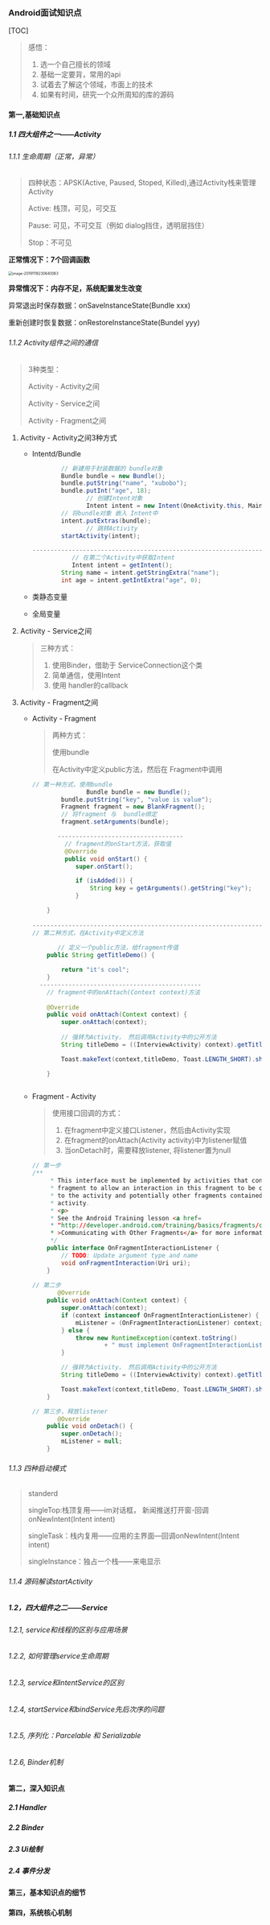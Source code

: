 ### Android面试知识点

[TOC]

> 感悟：
>
> 1. 选一个自己擅长的领域
> 2. 基础一定要背，常用的api
> 3. 试着去了解这个领域，市面上的技术
> 4. 如果有时间，研究一个众所周知的库的源码

#### 第一,基础知识点

##### 1.1 四大组件之一——Activity

###### 1.1.1 生命周期（正常，异常）

> 四种状态：APSK(Active, Paused, Stoped, Killed),通过Activity栈来管理Activity
>
> Active: 栈顶，可见，可交互
>
> Pause: 可见，不可交互（例如 dialog挡住，透明层挡住）
>
> Stop：不可见

**正常情况下：7个回调函数**

<img src="/Users/burt/Documents/Android面试知识点/image-20191116230640063.png" alt="image-20191116230640063" style="zoom:50%;" />

**异常情况下：内存不足，系统配置发生改变**

异常退出时保存数据：onSaveInstanceState(Bundle xxx)

重新创建时恢复数据：onRestoreInstanceState(Bundel yyy)



###### 1.1.2 Activity组件之间的通信

> 3种类型：
>
> Activity - Activity之间
>
> Activity - Service之间
>
> Activity - Fragment之间

1. Activity - Activity之间3种方式

   - Intentd/Bundle

     ```java
             // 新建用于封装数据的 bundle对象
             Bundle bundle = new Bundle();
             bundle.putString("name", "xubobo");
             bundle.putInt("age", 18);
     				// 创建Intent对象
     				Intent intent = new Intent(OneActivity.this, MainActivity.class);
             // 将bundle对象 嵌入 Intent中
             intent.putExtras(bundle);
     				// 跳转Activity
             startActivity(intent);
     
     -------------------------------------------------------------------
       			// 在第二个Activity中获取Intent
       			Intent intent = getIntent();
             String name = intent.getStringExtra("name");
             int age = intent.getIntExtra("age", 0);
     ```

     

   - 类静态变量

   - 全局变量

2. Activity - Service之间

   > 三种方式：
   >
   > 1. 使用Binder，借助于 ServiceConnection这个类
   > 2. 简单通信，使用Intent
   > 3. 使用 handler的callback

3. Activity - Fragment之间

   - Activity - Fragment

     > 两种方式：
     >
     > 使用bundle
     >
     > 在Activity中定义public方法，然后在 Fragment中调用

     ```java
     // 第一种方式，使用bundle
     				Bundle bundle = new Bundle();
             bundle.putString("key", "value is value");
             Fragment fragment = new BlankFragment();
             // 将fragment 与  bundle绑定
             fragment.setArguments(bundle);
     
            -----------------------------------
              // fragment的onStart方法，获取值
              @Override
              public void onStart() {
                 super.onStart();
     
                 if (isAdded()) {
                     String key = getArguments().getString("key");
                 }
     
         }
     	
     -----------------------------------------------------------------------------------
     // 第二种方式，在Activity中定义方法
       
     		// 定义一个public方法，给fragment传值
         public String getTitleDemo() {
     
             return "it's cool";
         }
       ---------------------------------------------
         // fragment中的onAttach(Context context)方法
         
         @Override
         public void onAttach(Context context) {
             super.onAttach(context);
           
             // 强转为Activity， 然后调用Activity中的公开方法
             String titleDemo = ((InterviewActivity) context).getTitleDemo();
     
             Toast.makeText(context,titleDemo, Toast.LENGTH_SHORT).show();
     
         }
       
     ```

     

   - Fragment - Activity

     > 使用接口回调的方式：
     >
     > 1. 在fragment中定义接口Listener，然后由Activity实现
     > 2. 在fragment的onAttach(Activity activity)中为listener赋值
     > 3. 当onDetach时，需要释放listener, 将listener置为null

     ```java
     // 第一步
     /**
          * This interface must be implemented by activities that contain this
          * fragment to allow an interaction in this fragment to be communicated
          * to the activity and potentially other fragments contained in that
          * activity.
          * <p>
          * See the Android Training lesson <a href=
          * "http://developer.android.com/training/basics/fragments/communicating.html"
          * >Communicating with Other Fragments</a> for more information.
          */
         public interface OnFragmentInteractionListener {
             // TODO: Update argument type and name
             void onFragmentInteraction(Uri uri);
         }
     	
     // 第二步
     		@Override
         public void onAttach(Context context) {
             super.onAttach(context);
             if (context instanceof OnFragmentInteractionListener) {
                 mListener = (OnFragmentInteractionListener) context;
             } else {
                 throw new RuntimeException(context.toString()
                         + " must implement OnFragmentInteractionListener");
             }
     
             // 强转为Activity， 然后调用Activity中的公开方法
             String titleDemo = ((InterviewActivity) context).getTitleDemo();
     
             Toast.makeText(context,titleDemo, Toast.LENGTH_SHORT).show();
         }
     
     // 第三步，释放listener
     		@Override
         public void onDetach() {
             super.onDetach();
             mListener = null;
         }
     ```

     

###### 1.1.3 四种启动模式

> standerd
>
> singleTop:栈顶复用——im对话框， 新闻推送打开窗-回调onNewIntent(Intent intent)
>
> singleTask：栈内复用——应用的主界面—回调onNewIntent(Intent intent)
>
> singleInstance：独占一个栈——来电显示

###### 1.1.4 源码解读startActivity

##### 1.2，四大组件之二——Service

###### 1.2.1, service和线程的区别与应用场景

###### 1.2.2, 如何管理service生命周期

###### 1.2.3, service和intentService的区别

###### 1.2.4, startService和bindService先后次序的问题

###### 1.2.5, 序列化：Parcelable 和 Serializable

###### 1.2.6, Binder机制

#### 第二，深入知识点

##### 2.1 Handler

##### 2.2 Binder

##### 2.3 Ui绘制

##### 2.4 事件分发

#### 第三，基本知识点的细节

#### 第四，系统核心机制